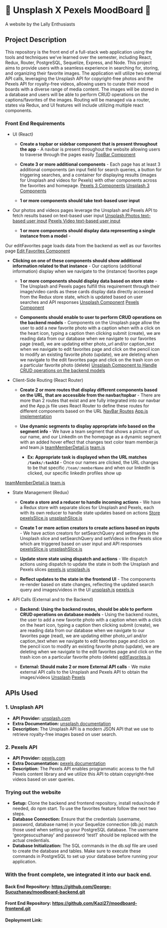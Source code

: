 #  📸 Unsplash X Pexels MoodBoard 🎥

A website by the Lally Enthusiasts

## Project Description

This repository is the front end of a full-stack web application using the tools and techniques we've learned over the semester, including React, Redux, Router, PostgreSQL, Sequelize, Express, and Node.
This project aims to provide users with a seamless experience in searching for, storing, and organizing their favorite images. The application will utilize two external API calls, leveraging the Unsplash API for copyright-free photos and the Pexels API for royalty-free videos, allowing users to curate their mood boards with a diverse range of media content. The images will be stored in a database and users will be able to perform CRUD operations on the captions/favorites of the images. Routing will be managed via a router, states via Redux, and UI features will include utilizing multiple react components.

### Front End Requirements
- UI (React)
  - **Create a topbar or sidebar component that is present throughout the app** - A navbar is present throughout the website allowing users to traverse through the pages easily
    [TopBar Component](https://github.com/Kazi27/moodboard-frontend/blob/13df48b0946380e91e9b694f7dd5a6a26ccdfe01/src/navbar.js#L1-L17)
    
  - **Create 3 or more additional components** - Each page has at least 3 additional components (an input field for search queries, a button for triggering searches, and a container for displaying results (images for Unsplash and videos for Pexels) with other components across the favorites and homepage.
    [Pexels 3 Components](https://github.com/Kazi27/moodboard-frontend/blob/13df48b0946380e91e9b694f7dd5a6a26ccdfe01/src/pexels.js#L42-L68)
    [Unsplash 3 Components](https://github.com/Kazi27/moodboard-frontend/blob/13df48b0946380e91e9b694f7dd5a6a26ccdfe01/src/unsplash.js#L122-L168)

  - **1 or more components should take text-based user input**
- Our photos and videos pages leverage the Unsplash and Pexels API to fetch results based on text-based user input
  [Unsplash Photos text-based user input](https://github.com/Kazi27/moodboard-frontend/blob/13df48b0946380e91e9b694f7dd5a6a26ccdfe01/src/unsplash.js#L155-L161)
  [Pexels Video text-based user input](https://github.com/Kazi27/moodboard-frontend/blob/13df48b0946380e91e9b694f7dd5a6a26ccdfe01/src/pexels.js#L46-L51)
  


  - **1 or more components should display data representing a single instance from a model** - 

Our editFavorites page loads data from the backend as well as our favorites page
[Edit Favorites Component](https://github.com/Kazi27/moodboard-frontend/blob/eafadc4c00e6ccdeebe3cb692f6810503c74d1c8/src/editFavorites.js#L6-L20)



- **Clicking on one of these components should show additional information related to that instance** - Our captions (additional information) display when we navigate to the (instance) favorites page
  - **1 or more components should display data based on store state** - The Unsplash and Pexels pages fulfill this requirement through their image/video cards as these cards display data directly accessed from the Redux store state, which is updated based on user searches and API responses
[Unsplash Component](https://github.com/Kazi27/moodboard-frontend/blob/eafadc4c00e6ccdeebe3cb692f6810503c74d1c8/src/unsplash.js#L122-L171)
[Pexels Component](https://github.com/Kazi27/moodboard-frontend/blob/13df48b0946380e91e9b694f7dd5a6a26ccdfe01/src/pexels.js#L42-L69)
    

  - **Components should enable to user to perform CRUD operations on the backend models** - Components on the Unsplash page allow the user to add a new favorite photo with a caption when with a click on the heart icon, typing a caption then clicking submit (create), we are reading data from our database when we navigate to our favorites page (read), we are updating either photo_url and/or caption_text when we navigate to edit favorites page and click on the pencil icon to modify an existing favorite photo (update), we are deleting when we navigate to the edit favorites page and click on the trash icon on a particular favorite photo (delete)
[Unsplash Component to Handle CRUD operations on the backend models](https://github.com/Kazi27/moodboard-frontend/blob/eafadc4c00e6ccdeebe3cb692f6810503c74d1c8/src/unsplash.js#L89-L119)

- Client-Side Routing (React Router)
  - **Create 2 or more routes that display different components based on the URL, that are accessible from the navbar/topbar** - There are more than 2 routes that exist and are fully integrated into our navbar and the App.js file uses React Router to define these routes for different components based on the URL
[NavBar Routes](https://github.com/Kazi27/moodboard-frontend/blob/eafadc4c00e6ccdeebe3cb692f6810503c74d1c8/src/navbar.js#L5-L15)
[App.js implementation](https://github.com/Kazi27/moodboard-frontend/blob/eafadc4c00e6ccdeebe3cb692f6810503c74d1c8/src/App.js#L52-L69)
    
  - **Use dynamic segments to display appropriate info based on the segment info** - We have a team segment that shows a picture of us, our name, and our LinkedIn on the homepage as a dynamic segment with an added hover effect that changes text color
    team member.js and team.js
[teamMemberDetail.js](https://github.com/Kazi27/moodboard-frontend/blob/eafadc4c00e6ccdeebe3cb692f6810503c74d1c8/src/TeamMemberDetail.js#L1-L33)
[team.js](https://github.com/Kazi27/moodboard-frontend/blob/eafadc4c00e6ccdeebe3cb692f6810503c74d1c8/src/team.js#L1-L58)
    
    - **Ex: Appropriate task is displayed when the URL matches `/tasks/:taskId`** - Once our names are clicked, the URL changes to be that specific `/team/:memberName` and when our linkedIn is clicked, our specific linkedIn profiles show up
   
[teamMemberDetail.js](https://github.com/Kazi27/moodboard-frontend/blob/eafadc4c00e6ccdeebe3cb692f6810503c74d1c8/src/TeamMemberDetail.js#L1-L33)
[team.js](https://github.com/Kazi27/moodboard-frontend/blob/eafadc4c00e6ccdeebe3cb692f6810503c74d1c8/src/team.js#L1-L58)
    

- State Management (Redux)
  - **Create a store and a reducer to handle incoming actions** - We have a Redux store with separate slices for Unsplash and Pexels, each with its own reducer to handle state updates based on actions
 [Store](https://github.com/Kazi27/moodboard-frontend/blob/eafadc4c00e6ccdeebe3cb692f6810503c74d1c8/src/store/Store.js#L1-L15)
 [pexelsSlice.js](https://github.com/Kazi27/moodboard-frontend/blob/eafadc4c00e6ccdeebe3cb692f6810503c74d1c8/src/store/slices/pexelsSlice.js#L1-L24)
 [unsplashSlice.js](https://github.com/Kazi27/moodboard-frontend/blob/eafadc4c00e6ccdeebe3cb692f6810503c74d1c8/src/store/slices/unsplashSlice.js#L1-L25)
  
  - **Create 1 or more action creators to create actions based on inputs** - We have action creators for setSearchQuery and setImages in the Unsplash slice and setSearchQuery and setVideos in the Pexels slice which are triggered based on user input and API responses
     [pexelsSlice.js](https://github.com/Kazi27/moodboard-frontend/blob/eafadc4c00e6ccdeebe3cb692f6810503c74d1c8/src/store/slices/pexelsSlice.js#L1-L24)
     [unsplashSlice.js](https://github.com/Kazi27/moodboard-frontend/blob/eafadc4c00e6ccdeebe3cb692f6810503c74d1c8/src/store/slices/unsplashSlice.js#L1-L25)


  - **Update store state using dispatch and actions** - We dispatch actions using dispatch to update the state in both the Unsplash and Pexels slices
     [pexels.js](https://github.com/Kazi27/moodboard-frontend/blob/eafadc4c00e6ccdeebe3cb692f6810503c74d1c8/src/pexels.js#L5-L41)
     [unsplash.js](https://github.com/Kazi27/moodboard-frontend/blob/13df48b0946380e91e9b694f7dd5a6a26ccdfe01/src/unsplash.js#L8-L119)


  - **Reflect updates to the state in the frontend UI** - The components re-render based on state changes, reflecting the updated search query and images/videos in the UI
     [unsplash.js](https://github.com/Kazi27/moodboard-frontend/blob/13df48b0946380e91e9b694f7dd5a6a26ccdfe01/src/unsplash.js#L122-L170)
     [pexels.js](https://github.com/Kazi27/moodboard-frontend/blob/eafadc4c00e6ccdeebe3cb692f6810503c74d1c8/src/pexels.js#L42-L69)


- API Calls (External and to the Backend)
  - **Backend: Using the backend routes, should be able to perform CRUD operations on database models** - Using the backend routes, the user to add a new favorite photo with a caption when with a click on the heart icon, typing a caption then clicking submit (create), we are reading data from our database when we navigate to our favorites page (read), we are updating either photo_url and/or caption_text when we navigate to edit favorites page and click on the pencil icon to modify an existing favorite photo (update), we are deleting when we navigate to the edit favorites page and click on the trash icon on a particular favorite photo (delete)
[editFavorites.js](https://github.com/Kazi27/moodboard-frontend/blob/eafadc4c00e6ccdeebe3cb692f6810503c74d1c8/src/editFavorites.js#L1-L177)

  - **External: Should make 2 or more External API calls** - We make external API calls to the Unsplash and Pexels API to obtain the images/videos
 [Unsplash](https://github.com/Kazi27/moodboard-frontend/blob/eafadc4c00e6ccdeebe3cb692f6810503c74d1c8/src/unsplash.js#L40-L65)
 [Pexels](https://github.com/Kazi27/moodboard-frontend/blob/eafadc4c00e6ccdeebe3cb692f6810503c74d1c8/src/pexels.js#L12-L35)
  

## APIs Used

### 1. Unsplash API
- **API Provider:** [unsplash.com](https://unsplash.com/developers)
- **Extra Documentation:** [unsplash documentation](https://unsplash.com/documentation)
- **Description:** The Unsplash API is a modern JSON API that we use to retrieve royalty-free images based on user search.

### 2. Pexels API
- **API Provider:** [pexels.com](https://www.pexels.com/api/)
- **Extra Documentation:** [pexels documentation](https://www.pexels.com/api/documentation/?language=javascript)
- **Description:** The Pexels API enables programmatic access to the full Pexels content library and we utilize this API to obtain copyright-free videos based on user queries.

### Trying out the website
- **Setup:** Clone the backend and frontend repository, install redux/node if needed, do npm start. To use the favorites feature follow the next two steps.
- **Database Connection:** Ensure that the credentials (username, password, database name) in your Sequelize connection (db.js) match those used when setting up your PostgreSQL database. The username 'georgesucuzhanay' and password 'test1' should be replaced with the actual credentials.
- **Database Initialization:** The SQL commands in the db.sql file are used to create the database and tables. Make sure to execute these commands in PostgreSQL to set up your database before running your application.

### With the front complete, we integrated it into our back end.
#### Back End Repository: https://github.com/George-Sucuzhanay/moodboard-backend.git
#### Front End Repository: https://github.com/Kazi27/moodboard-frontend.git
#### Deployment Link:
